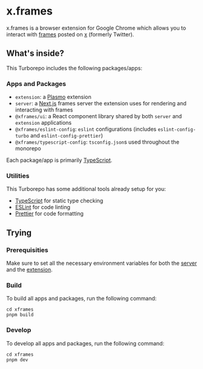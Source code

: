 # x.frames

x.frames is a browser extension for Google Chrome which allows you to interact with [frames](https://docs.farcaster.xyz/learn/what-is-farcaster/frames) posted on [x](https://www.x.com) (formerly Twitter).

## What's inside?

This Turborepo includes the following packages/apps:

### Apps and Packages

- `extension`: a [Plasmo](https://www.plasmo.com/) extension
- `server`: a [Next.js](https://nextjs.org/) frames server the extension uses for rendering and interacting with frames
- `@xframes/ui`: a React component library shared by both `server` and `extension` applications
- `@xframes/eslint-config`: `eslint` configurations (includes `eslint-config-turbo` and `eslint-config-prettier`)
- `@xframes/typescript-config`: `tsconfig.json`s used throughout the monorepo

Each package/app is primarily [TypeScript](https://www.typescriptlang.org/).

### Utilities

This Turborepo has some additional tools already setup for you:

- [TypeScript](https://www.typescriptlang.org/) for static type checking
- [ESLint](https://eslint.org/) for code linting
- [Prettier](https://prettier.io) for code formatting

## Trying

### Prerequisities

Make sure to set all the necessary environment variables for both the [server](/apps/server/README.md) and the [extension](/apps/extension/README.md).

### Build

To build all apps and packages, run the following command:

```
cd xframes
pnpm build
```

### Develop

To develop all apps and packages, run the following command:

```
cd xframes
pnpm dev
```
